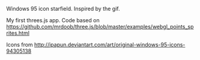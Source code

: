 Windows 95 icon starfield. Inspired by the gif.

My first threes.js app. Code based on https://github.com/mrdoob/three.js/blob/master/examples/webgl_points_sprites.html

Icons from http://ipapun.deviantart.com/art/original-windows-95-icons-94305138
